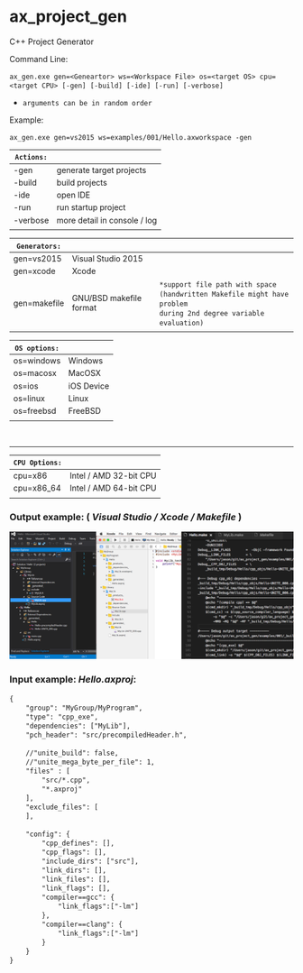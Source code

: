 # ax_project_gen
C++ Project Generator

Command Line:
```
ax_gen.exe gen=<Geneartor> ws=<Workspace File> os=<target OS> cpu=<target CPU> [-gen] [-build] [-ide] [-run] [-verbose] 
```
- `arguments can be in random order`

Example:
```
ax_gen.exe gen=vs2015 ws=examples/001/Hello.axworkspace -gen
```

|`Actions:`||
|-----------|------------------------------|
| -gen		| generate target projects     |
| -build	| build projects               |
| -ide		| open IDE                     |
| -run		| run startup project          |
| -verbose  | more detail in console / log |
|||

|`Generators:`|||
|--------------|-------------------------|---|
| gen=vs2015   | Visual Studio 2015      ||
| gen=xcode    | Xcode                   ||
| gen=makefile | GNU/BSD makefile format | `*support file path with space` <br>`(handwritten Makefile might have problem`<br>`during 2nd degree variable evaluation)` |
||||


|`OS options:`||
|------------|------------|
| os=windows | Windows |
| os=macosx  | MacOSX     |
| os=ios     | iOS Device |
| os=linux   | Linux      |
| os=freebsd | FreeBSD    |
|||

<br>

--------


|`CPU Options:`||
|------------|------------|
| cpu=x86    | Intel / AMD 32-bit CPU  |
| cpu=x86_64 | Intel / AMD 64-bit CPU  |
|||

### Output example: ( *Visual Studio / Xcode / Makefile* )
![Visual Studio Solution](doc/ScreenShots/2017-04-03.png)

### Input example: *Hello.axproj*:
```
{
	"group": "MyGroup/MyProgram",
	"type": "cpp_exe",
	"dependencies": ["MyLib"],
	"pch_header": "src/precompiledHeader.h",

	//"unite_build": false,
	//"unite_mega_byte_per_file": 1,
	"files" : [
		"src/*.cpp",
		"*.axproj"
	],
	"exclude_files": [
	],		

	"config": {
		"cpp_defines": [],
		"cpp_flags": [],
		"include_dirs": ["src"],
		"link_dirs": [],
		"link_files": [],
		"link_flags": [],
		"compiler==gcc": {
			"link_flags":["-lm"]			
		},
		"compiler==clang": {
			"link_flags":["-lm"]			
		}
	}
}

```